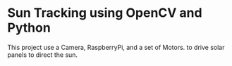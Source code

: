 # Sun Tracking using OpenCV and Python 

This project use a Camera, RaspberryPi, and a set of Motors. to drive solar panels to direct the sun.
